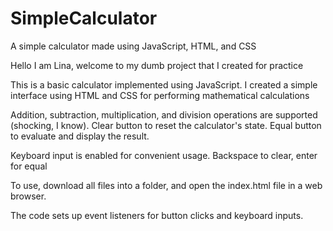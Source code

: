 # SimpleCalculator
A simple calculator made using JavaScript, HTML, and CSS


Hello I am Lina, welcome to my dumb project that I created for practice

This is a basic calculator implemented using JavaScript. I created a simple interface using HTML and CSS for performing mathematical calculations

Addition, subtraction, multiplication, and division operations are supported (shocking, I know). Clear button to reset the calculator's state. Equal button to evaluate and display the result.

Keyboard input is enabled for convenient usage. Backspace to clear, enter for equal

To use, download all files into a folder, and open the index.html file in a web browser.

The code sets up event listeners for button clicks and keyboard inputs.
